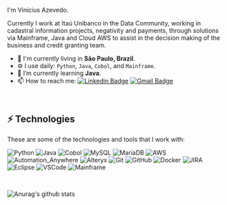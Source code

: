 I'm Vinícius Azevedo.

Currently I work at Itaú Unibanco in the Data Community, working in cadastral information projects, negativity and payments, through solutions via Mainframe, Java and Cloud AWS to assist in the decision making of the business and credit granting team.

-  📍  I'm currently living in **São Paulo, Brazil**.
- ⚙️ I use daily: `Python`, `Java`, `Cobol`, and `Mainframe`.
- 🌱 I’m currently learning **Java**.
- 📫 How to reach me:
[![Linkedin Badge](https://img.shields.io/badge/-LinkedIn-blue?style=flat-square&logo=Linkedin&logoColor=white&link=https://www.linkedin.com/in/vin%C3%ADcius-azevedo-45180ab2/)](https://www.linkedin.com/in/vin%C3%ADcius-azevedo-45180ab2/)
[![Gmail Badge](https://img.shields.io/badge/-Gmail-c14438?style=flat-square&logo=Gmail&logoColor=white&link=mailto:vmeazevedo@gmail.com)](mailto:vmeazevedo@gmail.com)

<br/>

## ⚡ Technologies

These are some of the technologies and tools that I work with:

![Python](https://img.shields.io/badge/-Python-181717?style=flat-square&logo=Python)
![Java](https://img.shields.io/badge/-Java-007396?style=flat-square&logo=java)
![Cobol](https://img.shields.io/badge/-Cobol-darkblue?style=flat-square&logo=Cobol)
![MySQL](https://img.shields.io/badge/-MySQL-4479A1?style=flat-square&logo=mysql&logoColor=white)
![MariaDB](https://img.shields.io/badge/-MariaDB-4479A1?style=flat-square&logo=MariaDB&logoColor=white)
![AWS](https://img.shields.io/badge/-AWS-E34F26?style=flat-square&logo=AWS&logoColor=white)
![Automation_Anywhere](https://img.shields.io/badge/-Automation_Anywhere-E34F26?style=flat-square&logo=Automation_Anywhere&logoColor=white)
![Alteryx](https://img.shields.io/badge/-Alteryx-1572B6?style=flat-square&logo=Alteryx)
![Git](https://img.shields.io/badge/-Git-black?style=flat-square&logo=git)
![GitHub](https://img.shields.io/badge/-GitHub-181717?style=flat-square&logo=github)
![Docker](https://img.shields.io/badge/-Docker-2496ED?style=flat-square&logo=docker&logoColor=white)
![JIRA](https://img.shields.io/badge/-JIRA-0052CC?style=flat-square&logo=jira)
![Eclipse](https://img.shields.io/badge/-Eclipse-2C2255?style=flat-square&logo=eclipse&logoColor=white)
![VSCode](https://img.shields.io/badge/-VSCode-007ACC?style=flat-square&logo=visual-studio-code&logoColor=white)
![Mainframe](https://img.shields.io/badge/-Mainframe-black?style=flat-square&logo=Mainframe)


<br/>


![Anurag's github stats](https://github-readme-stats.vercel.app/api?username=vmeazevedo&show_icons=true&theme=dark)





